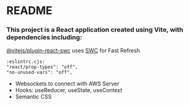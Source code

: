 # README

### This project is a React application created using Vite, with dependencies including:

<a href="https://github.com/vitejs/vite-plugin-react-swc">@vitejs/plugin-react-swc</a> uses <a href="https://swc.rs/" rel="nofollow">SWC</a> for Fast Refresh

```dotnetcli
:eslintrc.cjs:
"react/prop-types": "off",
"no-unused-vars": "off",
```

* Websockets to connect with AWS Server
* Hooks: useReducer, useState, useContext
* Semantic CSS
